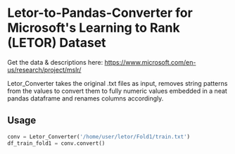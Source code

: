 # Letor-to-Pandas-Converter for Microsoft's Learning to Rank (LETOR) Dataset

Get the data & descriptions here: https://www.microsoft.com/en-us/research/project/mslr/

Letor_Converter takes the original .txt files as input, removes string patterns from the values to convert them to fully numeric values embedded in a neat pandas dataframe and renames columns accordingly.


## Usage
```Python
conv = Letor_Converter('/home/user/letor/Fold1/train.txt')
df_train_fold1 = conv.convert()
```
